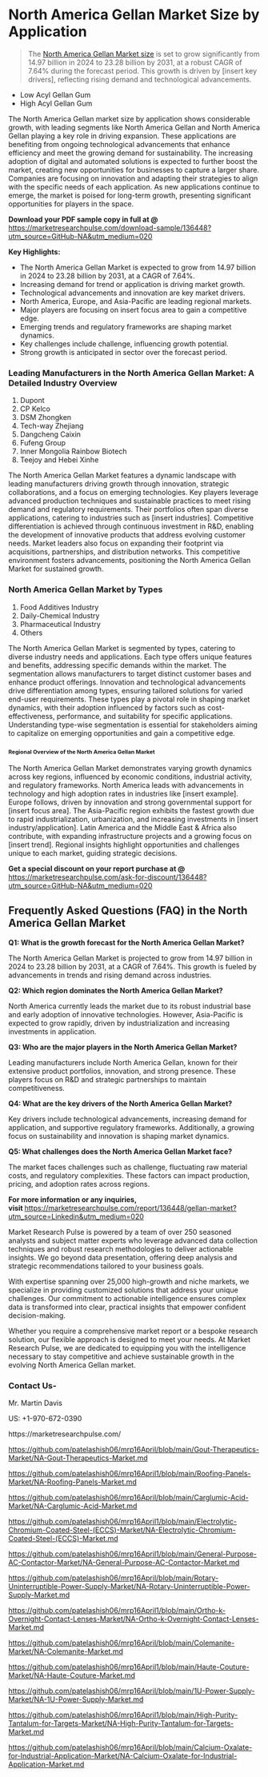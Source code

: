 <h1>North America Gellan Market&nbsp;Size by Application</h1><blockquote><p>The <a href="https://marketresearchpulse.com/download-sample/136448?utm_source=GitHub-NA&amp;utm_medium=020">North America Gellan Market size</a> is set to grow significantly from 14.97 billion in 2024 to 23.28 billion by 2031, at a robust CAGR of 7.64% during the forecast period. This growth is driven by [insert key drivers], reflecting rising demand and technological advancements.</p></blockquote><ul><li>Low Acyl Gellan Gum<li> High Acyl Gellan Gum</li></ul><p>The North America Gellan market size by application shows considerable growth, with leading segments like North America Gellan and North America Gellan playing a key role in driving expansion. These applications are benefiting from ongoing technological advancements that enhance efficiency and meet the growing demand for sustainability. The increasing adoption of digital and automated solutions is expected to further boost the market, creating new opportunities for businesses to capture a larger share. Companies are focusing on innovation and adapting their strategies to align with the specific needs of each application. As new applications continue to emerge, the market is poised for long-term growth, presenting significant opportunities for players in the space.</p><p><strong>Download your PDF sample copy in full at @ </strong><a href="https://marketresearchpulse.com/download-sample/136448?utm_source=GitHub-NA&amp;utm_medium=020">https://marketresearchpulse.com/download-sample/136448?utm_source=GitHub-NA&amp;utm_medium=020</a></p><p><strong>Key Highlights: </strong></p><ul><li>The North America Gellan Market is expected to grow from 14.97 billion in 2024 to 23.28 billion by 2031, at a CAGR of 7.64%.</li><li>Increasing demand for trend or application is driving market growth.</li><li>Technological advancements and innovation are key market drivers.</li><li>North America, Europe, and Asia-Pacific are leading regional markets.</li><li>Major players are focusing on insert focus area to gain a competitive edge.</li><li>Emerging trends and regulatory frameworks are shaping market dynamics.</li><li>Key challenges include challenge, influencing growth potential.</li><li>Strong growth is anticipated in sector over the forecast period.</li></ul><h3>Leading Manufacturers in the North America Gellan Market: A Detailed Industry Overview</h3><ol><li>Dupont</li><li>CP Kelco</li><li>DSM Zhongken</li><li>Tech-way Zhejiang</li><li>Dangcheng Caixin</li><li>Fufeng Group</li><li>Inner Mongolia Rainbow Biotech</li><li>Teejoy and Hebei Xinhe</li></ol><div class="flex max-w-full flex-col flex-grow"><div class="min-h-8 text-message flex w-full flex-col items-end gap-2 whitespace-normal break-words [.text-message+&amp;]:mt-5" dir="auto" data-message-author-role="assistant" data-message-id="fd8432e4-4910-450d-b182-61b7bfb0a01f" data-message-model-slug="gpt-4o"><div class="flex w-full flex-col gap-1 empty:hidden first:pt-[3px]"><div class="markdown prose w-full break-words dark:prose-invert light"><p>The North America Gellan Market features a dynamic landscape with leading manufacturers driving growth through innovation, strategic collaborations, and a focus on emerging technologies. Key players leverage advanced production techniques and sustainable practices to meet rising demand and regulatory requirements. Their portfolios often span diverse applications, catering to industries such as [insert industries]. Competitive differentiation is achieved through continuous investment in R&amp;D, enabling the development of innovative products that address evolving customer needs. Market leaders also focus on expanding their footprint via acquisitions, partnerships, and distribution networks. This competitive environment fosters advancements, positioning the North America Gellan Market for sustained growth.</p></div></div></div></div><h3>North America Gellan Market by Types</h3><ol><li>Food Additives Industry<li> Daily-Chemical Industry<li> Pharmaceutical Industry<li> Others</li></ol><div class="flex max-w-full flex-col flex-grow"><div class="min-h-8 text-message flex w-full flex-col items-end gap-2 whitespace-normal break-words [.text-message+&amp;]:mt-5" dir="auto" data-message-author-role="assistant" data-message-id="084470be-0bb7-4664-bddf-5156b4f41249" data-message-model-slug="gpt-4o-mini"><div class="flex w-full flex-col gap-1 empty:hidden first:pt-[3px]"><div class="markdown prose w-full break-words dark:prose-invert light"><p>The North America Gellan Market is segmented by types, catering to diverse industry needs and applications. Each type offers unique features and benefits, addressing specific demands within the market. The segmentation allows manufacturers to target distinct customer bases and enhance product offerings. Innovation and technological advancements drive differentiation among types, ensuring tailored solutions for varied end-user requirements. These types play a pivotal role in shaping market dynamics, with their adoption influenced by factors such as cost-effectiveness, performance, and suitability for specific applications. Understanding type-wise segmentation is essential for stakeholders aiming to capitalize on emerging opportunities and gain a competitive edge.</p></div></div></div></div><h3><span style="font-size: 11px;">Regional Overview of the North America Gellan Market</span></h3><div class="flex max-w-full flex-col flex-grow"><div class="min-h-8 text-message flex w-full flex-col items-end gap-2 whitespace-normal break-words [.text-message+&amp;]:mt-5" dir="auto" data-message-author-role="assistant" data-message-id="e9038762-ce64-4e30-91c9-9bd413514231" data-message-model-slug="gpt-4o-mini"><div class="flex w-full flex-col gap-1 empty:hidden first:pt-[3px]"><div class="markdown prose w-full break-words dark:prose-invert light"><p>The North America Gellan Market demonstrates varying growth dynamics across key regions, influenced by economic conditions, industrial activity, and regulatory frameworks. North America leads with advancements in technology and high adoption rates in industries like [insert example]. Europe follows, driven by innovation and strong governmental support for [insert focus area]. The Asia-Pacific region exhibits the fastest growth due to rapid industrialization, urbanization, and increasing investments in [insert industry/application]. Latin America and the Middle East &amp; Africa also contribute, with expanding infrastructure projects and a growing focus on [insert trend]. Regional insights highlight opportunities and challenges unique to each market, guiding strategic decisions.</p></div></div></div></div><p><strong>Get a special discount on your report purchase at @ </strong><a href="https://marketresearchpulse.com/ask-for-discount/136448?utm_source=GitHub-NA&amp;utm_medium=020">https://marketresearchpulse.com/ask-for-discount/136448?utm_source=GitHub-NA&amp;utm_medium=020</a></p><h2>Frequently Asked Questions (FAQ) in the North America Gellan Market</h2><p><strong>Q1: What is the growth forecast for the North America Gellan Market?</strong></p><p>The North America Gellan Market is projected to grow from 14.97 billion in 2024 to 23.28 billion by 2031, at a CAGR of 7.64%. This growth is fueled by advancements in trends and rising demand across industries.</p><p><strong>Q2: Which region dominates the North America Gellan Market?</strong></p><p>North America currently leads the market due to its robust industrial base and early adoption of innovative technologies. However, Asia-Pacific is expected to grow rapidly, driven by industrialization and increasing investments in application.</p><p><strong>Q3: Who are the major players in the North America Gellan Market?</strong></p><p>Leading manufacturers include North America Gellan, known for their extensive product portfolios, innovation, and strong presence. These players focus on R&amp;D and strategic partnerships to maintain competitiveness.</p><p><strong>Q4: What are the key drivers of the North America Gellan Market?</strong></p><p>Key drivers include technological advancements, increasing demand for application, and supportive regulatory frameworks. Additionally, a growing focus on sustainability and innovation is shaping market dynamics.</p><p><strong>Q5: What challenges does the North America Gellan Market face?</strong></p><p>The market faces challenges such as challenge, fluctuating raw material costs, and regulatory complexities. These factors can impact production, pricing, and adoption rates across regions.</p><p><strong>For more information or any inquiries, visit&nbsp;</strong><a href="https://marketresearchpulse.com/report/136448/gellan-market?utm_source=Linkedin&utm_medium=020">https://marketresearchpulse.com/report/136448/gellan-market?utm_source=Linkedin&utm_medium=020</a></p><p>Market Research Pulse is powered by a team of over 250 seasoned analysts and subject matter experts who leverage advanced data collection techniques and robust research methodologies to deliver actionable insights. We go beyond data presentation, offering deep analysis and strategic recommendations tailored to your business goals.</p><p>With expertise spanning over 25,000 high-growth and niche markets, we specialize in providing customized solutions that address your unique challenges. Our commitment to actionable intelligence ensures complex data is transformed into clear, practical insights that empower confident decision-making.</p><p>Whether you require a comprehensive market report or a bespoke research solution, our flexible approach is designed to meet your needs. At Market Research Pulse, we are dedicated to equipping you with the intelligence necessary to stay competitive and achieve sustainable growth in the evolving North America Gellan market.</p><h3><strong>Contact Us-</strong></h3><p>Mr. Martin Davis</p><p>US: +1-970-672-0390</p><p>https://marketresearchpulse.com/</p><p><a href="https://github.com/patelashish06/mrp16April/blob/main/Gout-Therapeutics-Market/NA-Gout-Therapeutics-Market.md">https://github.com/patelashish06/mrp16April/blob/main/Gout-Therapeutics-Market/NA-Gout-Therapeutics-Market.md</a></p><p><a href="https://github.com/patelashish06/mrp16April1/blob/main/Roofing-Panels-Market/NA-Roofing-Panels-Market.md">https://github.com/patelashish06/mrp16April1/blob/main/Roofing-Panels-Market/NA-Roofing-Panels-Market.md</a></p><p><a href="https://github.com/patelashish06/mrp16April/blob/main/Carglumic-Acid-Market/NA-Carglumic-Acid-Market.md">https://github.com/patelashish06/mrp16April/blob/main/Carglumic-Acid-Market/NA-Carglumic-Acid-Market.md</a></p><p><a href="https://github.com/patelashish06/mrp16April1/blob/main/Electrolytic-Chromium-Coated-Steel-(ECCS)-Market/NA-Electrolytic-Chromium-Coated-Steel-(ECCS)-Market.md">https://github.com/patelashish06/mrp16April1/blob/main/Electrolytic-Chromium-Coated-Steel-(ECCS)-Market/NA-Electrolytic-Chromium-Coated-Steel-(ECCS)-Market.md</a></p><p><a href="https://github.com/patelashish06/mrp16April1/blob/main/General-Purpose-AC-Contactor-Market/NA-General-Purpose-AC-Contactor-Market.md">https://github.com/patelashish06/mrp16April1/blob/main/General-Purpose-AC-Contactor-Market/NA-General-Purpose-AC-Contactor-Market.md</a></p><p><a href="https://github.com/patelashish06/mrp16April/blob/main/Rotary-Uninterruptible-Power-Supply-Market/NA-Rotary-Uninterruptible-Power-Supply-Market.md">https://github.com/patelashish06/mrp16April/blob/main/Rotary-Uninterruptible-Power-Supply-Market/NA-Rotary-Uninterruptible-Power-Supply-Market.md</a></p><p><a href="https://github.com/patelashish06/mrp16April1/blob/main/Ortho-k-Overnight-Contact-Lenses-Market/NA-Ortho-k-Overnight-Contact-Lenses-Market.md">https://github.com/patelashish06/mrp16April1/blob/main/Ortho-k-Overnight-Contact-Lenses-Market/NA-Ortho-k-Overnight-Contact-Lenses-Market.md</a></p><p><a href="https://github.com/patelashish06/mrp16April/blob/main/Colemanite-Market/NA-Colemanite-Market.md">https://github.com/patelashish06/mrp16April/blob/main/Colemanite-Market/NA-Colemanite-Market.md</a></p><p><a href="https://github.com/patelashish06/mrp16April1/blob/main/Haute-Couture-Market/NA-Haute-Couture-Market.md">https://github.com/patelashish06/mrp16April1/blob/main/Haute-Couture-Market/NA-Haute-Couture-Market.md</a></p><p><a href="https://github.com/patelashish06/mrp16April/blob/main/1U-Power-Supply-Market/NA-1U-Power-Supply-Market.md">https://github.com/patelashish06/mrp16April/blob/main/1U-Power-Supply-Market/NA-1U-Power-Supply-Market.md</a></p><p><a href="https://github.com/patelashish06/mrp16April1/blob/main/High-Purity-Tantalum-for-Targets-Market/NA-High-Purity-Tantalum-for-Targets-Market.md">https://github.com/patelashish06/mrp16April1/blob/main/High-Purity-Tantalum-for-Targets-Market/NA-High-Purity-Tantalum-for-Targets-Market.md</a></p><p><a href="https://github.com/patelashish06/mrp16April/blob/main/Calcium-Oxalate-for-Industrial-Application-Market/NA-Calcium-Oxalate-for-Industrial-Application-Market.md">https://github.com/patelashish06/mrp16April/blob/main/Calcium-Oxalate-for-Industrial-Application-Market/NA-Calcium-Oxalate-for-Industrial-Application-Market.md</a></p>